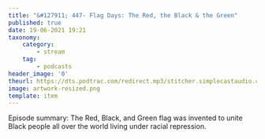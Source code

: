 ```yaml
---
title: "&#127911; 447- Flag Days: The Red, the Black & the Green"
published: true
date: 19-06-2021 19:21
taxonomy:
    category:
        - stream
    tag:
        - podcasts
header_image: '0'
theurl: https://dts.podtrac.com/redirect.mp3/stitcher.simplecastaudio.com/3bb687b0-04af-4257-90f1-39eef4e631b6/episodes/c016552f-20b6-43f9-8785-3631ab8906b0/audio/128/default.mp3?aid=rss_feed&awCollectionId=3bb687b0-04af-4257-90f1-39eef4e631b6&awEpisodeId=c016552f-20b6-43f9-8785-3631ab8906b0&feed=BqbsxVfO
image: artwork-resized.png
template: item
--- 
```

Episode summary: The Red, Black, and Green flag was invented to unite Black people all over the world living under racial repression.
